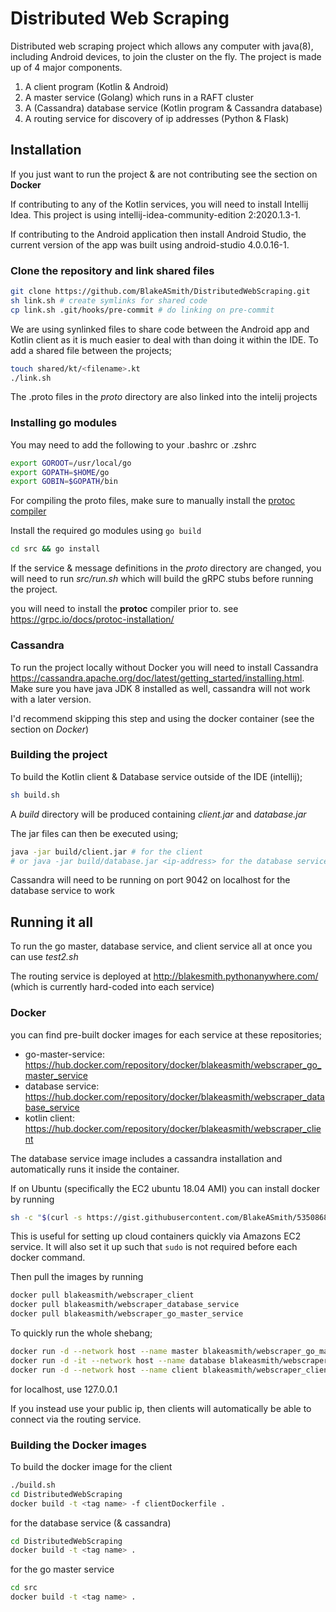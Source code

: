 # Distributed Web Scraping

Distributed web scraping project which allows any computer with java(8), including Android
devices, to join the cluster on the fly. The project is made up of 4 major components.

1. A client program (Kotlin & Android)
2. A master service (Golang) which runs in a RAFT cluster
3. A (Cassandra) database service (Kotlin program & Cassandra database)
4. A routing service for discovery of ip addresses (Python & Flask)

## Installation

If you just want to run the project & are not contributing see the section on **Docker**

If contributing to any of the Kotlin services, you will need to install Intellij Idea.
This project is using intellij-idea-community-edition 2:2020.1.3-1.

If contributing to the Android application then install Android Studio, the current
version of the app was built using android-studio 4.0.0.16-1.

### Clone the repository and link shared files

```bash
git clone https://github.com/BlakeASmith/DistributedWebScraping.git
sh link.sh # create symlinks for shared code
cp link.sh .git/hooks/pre-commit # do linking on pre-commit
```

We are using synlinked files to share code between the Android app and Kotlin client
as it is much easier to deal with than doing it within the IDE. To add a shared file
between the projects;

```bash
touch shared/kt/<filename>.kt
./link.sh
```

The .proto files in the _proto_ directory are also linked into the intelij projects

### Installing go modules

You may need to add the following to your .bashrc or .zshrc

```bash
export GOROOT=/usr/local/go
export GOPATH=$HOME/go
export GOBIN=$GOPATH/bin
```

For compiling the proto files, make sure to manually install the [protoc compiler](https://grpc.io/docs/protoc-installation/)

Install the required go modules using `go build`

```bash
cd src && go install
```

If the service & message definitions in the _proto_ directory
are changed, you will need to run _src/run.sh_ which will build
the gRPC stubs before running the project.

you will need to install the **protoc** compiler prior to. see https://grpc.io/docs/protoc-installation/

### Cassandra

To run the project locally without Docker you will need to install Cassandra https://cassandra.apache.org/doc/latest/getting_started/installing.html.
Make sure you have java JDK 8 installed as well, cassandra will not work with a later version.

I'd recommend skipping this step and using the docker container (see the section on _Docker_)

### Building the project

To build the Kotlin client & Database service outside of the IDE (intellij);

```bash
sh build.sh
```

A _build_ directory will be produced containing _client.jar_ and _database.jar_

The jar files can then be executed using;

```bash
java -jar build/client.jar # for the client
# or java -jar build/database.jar <ip-address> for the database service
```

Cassandra will need to be running on port 9042 on localhost for the database service to work

## Running it all

To run the go master, database service, and client service all at once you can use
_test2.sh <ip-address>_

The routing service is deployed at http://blakesmith.pythonanywhere.com/ (which is currently hard-coded into each service)

### Docker

you can find pre-built docker images for each service at these repositories;

- go-master-service: https://hub.docker.com/repository/docker/blakeasmith/webscraper_go_master_service
- database service: https://hub.docker.com/repository/docker/blakeasmith/webscraper_database_service
- kotlin client: https://hub.docker.com/repository/docker/blakeasmith/webscraper_client

The database service image includes a cassandra installation and automatically runs it inside the container.

If on Ubuntu (specifically the EC2 ubuntu 18.04 AMI) you can install docker by running

```bash
sh -c "$(curl -s https://gist.githubusercontent.com/BlakeASmith/535086842ae134ead4c6aff5b97bea5e/raw/7d68bb28907fc312ef7671cc4252d89942a53041/install_docker.sh)"
```

This is useful for setting up cloud containers quickly via Amazons EC2 service. It will also set it up such that `sudo` is not
required before each docker command.

Then pull the images by running

```bash
docker pull blakeasmith/webscraper_client
docker pull blakeasmith/webscraper_database_service
docker pull blakeasmith/webscraper_go_master_service
```

To quickly run the whole shebang;

```bash
docker run -d --network host --name master blakeasmith/webscraper_go_master_service <ip-addr>
docker run -d -it --network host --name database blakeasmith/webscraper_database_service <ip-addr>
docker run -d --network host --name client blakeasmith/webscraper_client
```

for localhost, use <ip-addr> 127.0.0.1

If you instead use your public ip, then clients will automatically be able to connect via the routing service.

### Building the Docker images

To build the docker image for the client

```bash
./build.sh
cd DistributedWebScraping
docker build -t <tag name> -f clientDockerfile .
```

for the database service (& cassandra)

```bash
cd DistributedWebScraping
docker build -t <tag name> .
```

for the go master service

```bash
cd src
docker build -t <tag name> .
```
